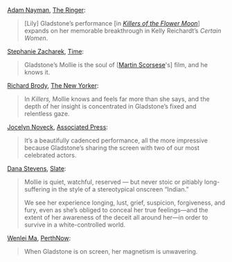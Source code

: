 <!-- Lily Gladstone -->
[Adam Nayman](https://twitter.com/brofromanother), [The Ringer](https://www.theringer.com/movies/2023/10/24/23929317/killers-of-the-flower-moon-review-martin-scorsese):

> [Lily] Gladstone’s performance [in [_Killers of the Flower Moon_](/movies/466420)] expands on her memorable breakthrough in Kelly Reichardt’s _Certain Women_.

[Stephanie Zacharek](https://twitter.com/szacharek), [Time](https://time.com/6341118/best-movies-2023/):

> Gladstone’s Mollie is the soul of [[Martin Scorsese](/people/1032)'s] film, and he knows it.

[Richard Brody](https://twitter.com/tnyfrontrow), [The New Yorker](https://www.newyorker.com/culture/the-front-row/the-silent-thunder-of-killers-of-the-flower-moon):

> In _Killers,_ Mollie knows and feels far more than she says, and the depth of her insight is concentrated in Gladstone’s fixed and relentless gaze.

[Jocelyn Noveck](https://twitter.com/jocelynnoveckap), [Associated Press](https://apnews.com/article/movie-review-killers-flower-moon-scorsese-d5e7e7eaee09973fcd62023ee3812c1f):

> It’s a beautifully cadenced performance, all the more impressive because Gladstone’s sharing the screen with two of our most celebrated actors.

[Dana Stevens](https://twitter.com/thehighsign), [Slate](https://slate.com/culture/2023/10/killers-of-the-flower-moon-movie-martin-scorsese.html?via=rss):

> Mollie is quiet, watchful, reserved — but never stoic or pitiably long-suffering in the style of a stereotypical onscreen “Indian.”
>
> We see her experience longing, lust, grief, suspicion, forgiveness, and fury, even as she’s obliged to conceal her true feelings—and the extent of her awareness of the deceit all around her—in order to survive in a white-controlled world.

[Wenlei Ma](https://twitter.com/WenleiMa), [PerthNow](https://www.perthnow.com.au/entertainment/movies/killers-of-the-flower-moon-review-why-martin-scorseses-new-film-starring-leo-dicaprio-worth-the-long-runtime-c-12174958):

> When Gladstone is on screen, her magnetism is unwavering.
